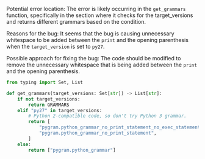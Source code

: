 Potential error location: The error is likely occurring in the `get_grammars` function, specifically in the section where it checks for the target_versions and returns different grammars based on the condition.

Reasons for the bug: It seems that the bug is causing unnecessary whitespace to be added between the `print` and the opening parenthesis when the `target_version` is set to `py27`.

Possible approach for fixing the bug: The code should be modified to remove the unnecessary whitespace that is being added between the `print` and the opening parenthesis.

```python
from typing import Set, List

def get_grammars(target_versions: Set[str]) -> List[str]:
    if not target_versions:
        return GRAMMARS
    elif "py27" in target_versions:
        # Python 2-compatible code, so don't try Python 3 grammar.
        return [
            "pygram.python_grammar_no_print_statement_no_exec_statement",
            "pygram.python_grammar_no_print_statement",
        ]
    else:
        return ["pygram.python_grammar"]
```